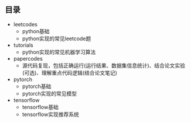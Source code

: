 ## 目录
- leetcodes
    - python基础
    - python实现的常见leetcode题
- tutorials
    - python实现的常见机器学习算法
- papercodes
    - 源代码复现，包括正确运行(运行结果、数据集信息统计)、结合论文实验(可选)、理解重点代码逻辑(结合论文笔记)
- pytorch
    - pytorch基础
    - pytorch实现的常见模型
- tensorflow
    - tensorflow基础
    - tensorflow实现推荐系统
